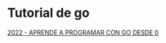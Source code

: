 # Tutorial de go

[2022 - APRENDE A PROGRAMAR CON GO DESDE 0](https://www.youtube.com/playlist?list=PL5RTI3w_BqqAdl0u-u69iF2iSxOaJIcrb)